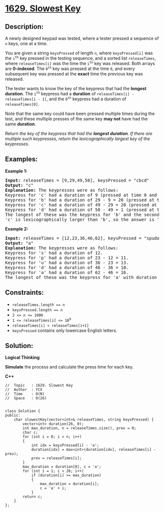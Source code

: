 # [1629. Slowest Key](https://leetcode.com/problems/slowest-key/)


## Description:

<p>A newly designed keypad was tested, where a tester pressed a sequence of <code>n</code> keys, one at a time.</p>

<p>You are given a string <code>keysPressed</code> of length <code>n</code>, where <code>keysPressed[i]</code> was the <code>i<sup>th</sup></code> key pressed in the testing sequence, and a sorted list <code>releaseTimes</code>, where <code>releaseTimes[i]</code> was the time the <code>i<sup>th</sup></code> key was released. Both arrays are <strong>0-indexed</strong>. The <code>0<sup>th</sup></code> key was pressed at the time <code>0</code>, and every subsequent key was pressed at the <strong>exact</strong> time the previous key was released.</p>

<p>The tester wants to know the key of the keypress that had the <strong>longest duration</strong>. The <code>i<sup>th</sup></code> keypress had a <strong>duration</strong> of <code>releaseTimes[i] - releaseTimes[i - 1]</code>, and the <code>0<sup>th</sup></code> keypress had a duration of <code>releaseTimes[0]</code>.</p>

<p>Note that the same key could have been pressed multiple times during the test, and these multiple presses of the same key <strong>may not</strong> have had the same <strong>duration</strong>.</p>

<p>Return <em>the key of the keypress that had the <strong>longest duration</strong>. If there are multiple such keypresses, return the lexicographically largest key of the keypresses.</em></p>


## Examples:

<strong>Example 1:</strong>
<pre>
<strong>Input:</strong> releaseTimes = [9,29,49,50], keysPressed = "cbcd"
<strong>Output:</strong> "c"
<strong>Explanation:</strong> The keypresses were as follows:
Keypress for 'c' had a duration of 9 (pressed at time 0 and released at time 9).
Keypress for 'b' had a duration of 29 - 9 = 20 (pressed at time 9 right after the release of the previous character and released at time 29).
Keypress for 'c' had a duration of 49 - 29 = 20 (pressed at time 29 right after the release of the previous character and released at time 49).
Keypress for 'd' had a duration of 50 - 49 = 1 (pressed at time 49 right after the release of the previous character and released at time 50).
The longest of these was the keypress for 'b' and the second keypress for 'c', both with duration 20.
'c' is lexicographically larger than 'b', so the answer is 'c'.
</pre>

<strong>Example 2:</strong>
<pre>
<strong>Input:</strong> releaseTimes = [12,23,36,46,62], keysPressed = "spuda"
<strong>Output:</strong> "a"
<strong>Explanation:</strong> The keypresses were as follows:
Keypress for 's' had a duration of 12.
Keypress for 'p' had a duration of 23 - 12 = 11.
Keypress for 'u' had a duration of 36 - 23 = 13.
Keypress for 'd' had a duration of 46 - 36 = 10.
Keypress for 'a' had a duration of 62 - 46 = 16.
The longest of these was the keypress for 'a' with duration 16.
</pre>


## Constraints:

<ul>
    <li><code>releaseTimes.length == n</code></li>
    <li><code>keysPressed.length == n</code></li>
    <li><code>2 &lt;= n &lt;= 1000</code></li>
    <li><code>1 &lt;= releaseTimes[i] &lt;= 10<sup>9</sup></code></li>
    <li><code>releaseTimes[i] &lt; releaseTimes[i+1]</code></li>
    <li><code>keysPressed</code> contains only lowercase English letters.</li>
</ul>


## Solution:

<strong>Logical Thinking</strong>
<p><strong>Simulate</strong> the process and calculate the press time for each key.</p>


<strong>C++</strong>

```
//  Topic   : 1629. Slowest Key
//  Author  : YCX
//  Time    : O(N)
//  Space   : O(26)


class Solution {
public:
    char slowestKey(vector<int>& releaseTimes, string keysPressed) {
        vector<int> duration(26, 0);
        int max_duration, n = releaseTimes.size(), prev = 0;
        char c;
        for (int i = 0; i < n; i++)
        {
            int idx = keysPressed[i] - 'a';
            duration[idx] = max<int>(duration[idx], releaseTimes[i] - prev);
            prev = releaseTimes[i];
        }
        max_duration = duration[0], c = 'a';
        for (int i = 1; i < 26; i++)
            if (duration[i] >= max_duration)
            {
                max_duration = duration[i];
                c = 'a' + i;
            }
        return c;
    }
};
```